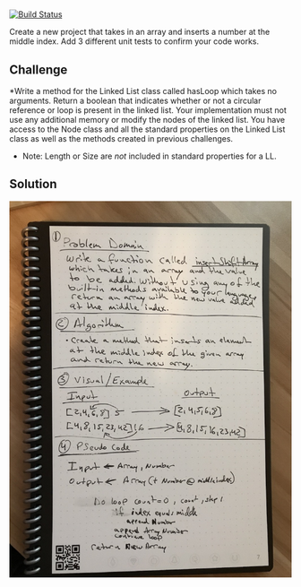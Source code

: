 # 
[![Build Status](https://travis-ci.com/OviParasca/data-structures-and-algorithms.svg?branch=master)](https://travis-ci.com/OviParasca/data-structures-and-algorithms)

<!-- Short summary or background information -->
Create a new project that takes in an array and inserts a number at the middle index. Add 3 different unit tests to confirm your code works. 

## Challenge
<!-- Description of the challenge -->
*Write a method for the Linked List class called hasLoop which takes no arguments. Return a boolean that indicates whether or not a circular reference or loop is present in the linked list. Your implementation must not use any additional memory or modify the nodes of the linked list. You have access to the Node class and all the standard properties on the Linked List class as well as the methods created in previous challenges.
* Note: Length or Size are *not* included in standard properties for a LL.

## Solution
<!-- Embedded whiteboard image -->
![whiteboard image](assets/array_shift.jpeg)